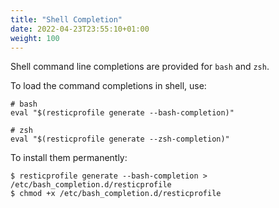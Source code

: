 ```yaml
---
title: "Shell Completion"
date: 2022-04-23T23:55:10+01:00
weight: 100
---
```



Shell command line completions are provided for `bash` and `zsh`. 

To load the command completions in shell, use:

```shell
# bash
eval "$(resticprofile generate --bash-completion)"

# zsh
eval "$(resticprofile generate --zsh-completion)"
```

To install them permanently:

```
$ resticprofile generate --bash-completion > /etc/bash_completion.d/resticprofile
$ chmod +x /etc/bash_completion.d/resticprofile
```

